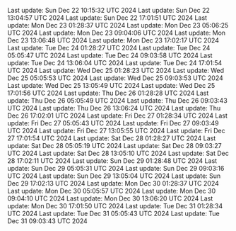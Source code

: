 Last update: Sun Dec 22 10:15:32 UTC 2024
Last update: Sun Dec 22 13:04:57 UTC 2024
Last update: Sun Dec 22 17:01:51 UTC 2024
Last update: Mon Dec 23 01:28:37 UTC 2024
Last update: Mon Dec 23 05:06:25 UTC 2024
Last update: Mon Dec 23 09:04:06 UTC 2024
Last update: Mon Dec 23 13:06:48 UTC 2024
Last update: Mon Dec 23 17:02:17 UTC 2024
Last update: Tue Dec 24 01:28:27 UTC 2024
Last update: Tue Dec 24 05:05:47 UTC 2024
Last update: Tue Dec 24 09:03:58 UTC 2024
Last update: Tue Dec 24 13:06:04 UTC 2024
Last update: Tue Dec 24 17:01:54 UTC 2024
Last update: Wed Dec 25 01:28:23 UTC 2024
Last update: Wed Dec 25 05:05:53 UTC 2024
Last update: Wed Dec 25 09:03:53 UTC 2024
Last update: Wed Dec 25 13:05:49 UTC 2024
Last update: Wed Dec 25 17:01:56 UTC 2024
Last update: Thu Dec 26 01:28:28 UTC 2024
Last update: Thu Dec 26 05:05:49 UTC 2024
Last update: Thu Dec 26 09:03:43 UTC 2024
Last update: Thu Dec 26 13:06:24 UTC 2024
Last update: Thu Dec 26 17:02:01 UTC 2024
Last update: Fri Dec 27 01:28:34 UTC 2024
Last update: Fri Dec 27 05:05:43 UTC 2024
Last update: Fri Dec 27 09:03:49 UTC 2024
Last update: Fri Dec 27 13:05:55 UTC 2024
Last update: Fri Dec 27 17:01:54 UTC 2024
Last update: Sat Dec 28 01:28:27 UTC 2024
Last update: Sat Dec 28 05:05:19 UTC 2024
Last update: Sat Dec 28 09:03:27 UTC 2024
Last update: Sat Dec 28 13:05:10 UTC 2024
Last update: Sat Dec 28 17:02:11 UTC 2024
Last update: Sun Dec 29 01:28:48 UTC 2024
Last update: Sun Dec 29 05:05:31 UTC 2024
Last update: Sun Dec 29 09:03:16 UTC 2024
Last update: Sun Dec 29 13:05:04 UTC 2024
Last update: Sun Dec 29 17:02:13 UTC 2024
Last update: Mon Dec 30 01:28:37 UTC 2024
Last update: Mon Dec 30 05:05:57 UTC 2024
Last update: Mon Dec 30 09:04:10 UTC 2024
Last update: Mon Dec 30 13:06:20 UTC 2024
Last update: Mon Dec 30 17:01:50 UTC 2024
Last update: Tue Dec 31 01:28:34 UTC 2024
Last update: Tue Dec 31 05:05:43 UTC 2024
Last update: Tue Dec 31 09:03:43 UTC 2024
